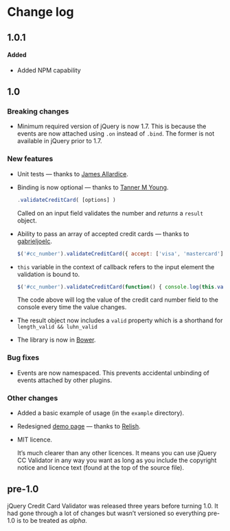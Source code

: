 # Change log

## 1.0.1

#### Added
- Added NPM capability

## 1.0

### Breaking changes

* Minimum required version of jQuery is now 1.7. This is because the events are now attached using `.on` instead of `.bind`. The former is not available in jQuery prior to 1.7.

### New features

* Unit tests — thanks to [James Allardice](https://github.com/jamesallardice).

* Binding is now optional — thanks to [Tanner M Young](https://github.com/tmyoung).

  ```js
  .validateCreditCard( [options] )
  ```

  Called on an input field validates the number and *returns* a `result` object.

* Ability to pass an array of accepted credit cards — thanks to [gabrieljoelc](https://github.com/gabrieljoelc).

  ```js
  $('#cc_number').validateCreditCard({ accept: ['visa', 'mastercard'] })
  ```

* `this` variable in the context of callback refers to the input element the validation is bound to.

  ```js
  $('#cc_number').validateCreditCard(function() { console.log(this.val()) })
  ```

  The code above will log the value of the credit card number field to the console every time the value changes.

* The result object now includes a `valid` property which is a shorthand for `length_valid && luhn_valid`

* The library is now in [Bower](http://bower.io/search/?q=jquery-creditcardvalidator).

### Bug fixes

* Events are now namespaced. This prevents accidental unbinding of events attached by other plugins.

### Other changes

* Added a basic example of usage (in the `example` directory).

* Redesigned [demo page](http://jquerycreditcardvalidator.com) — thanks to [Relish](https://relish.io).

* MIT licence.

  It’s much clearer than any other licences. It means you can use jQuery CC Validator in any way you want as long as you include the copyright notice and licence text (found at the top of the source file).

## pre-1.0

jQuery Credit Card Validator was released three years before turning 1.0. It had gone through a lot of changes but wasn’t versioned so everything pre-1.0 is to be treated as *alpha*.
